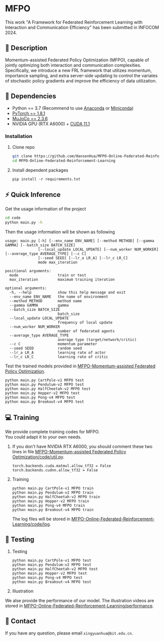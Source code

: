 # MFPO
This work "A Framework for Federated Reinforcement Learning with Interaction and Communication Efficiency" has been submitted in INFOCOM 2024.
## :page_facing_up: Description
Momentum-assisted Federated Policy Optimization (MFPO), capable of jointly optimizing both interaction and communication complexities. Specifically, we introduce a new FRL framework that utilizes momentum, importance sampling, and extra server-side updating to control the variates of stochastic policy gradients and improve the efficiency of data utilization.
## :wrench: Dependencies
- Python == 3.7 (Recommend to use [Anaconda](https://www.anaconda.com/download/#linux) or [Miniconda](https://docs.conda.io/en/latest/miniconda.html))
- [PyTorch == 1.8.1](https://pytorch.org/)
- [MuJoCo == 2.3.6](http://www.mujoco.org) 
- NVIDIA GPU (RTX A6000) + [CUDA 11.1](https://developer.nvidia.com/cuda-downloads)
### Installation
1. Clone repo
    ```bash
    git clone https://github.com/HansenHua/MFPO-Online-Federated-Reinforcement-Learning.git
    cd MFPO-Online-Federated-Reinforcement-Learning
    ```
2. Install dependent packages
    ```
    pip install -r requirements.txt
    ```
## :zap: Quick Inference

Get the usage information of the project
```bash
cd code
python main.py -h
```
Then the usage information will be shown as following
```
usage: main.py [-h] [--env_name ENV_NAME] [--method METHOD] [--gamma GAMMA] [--batch_size BATCH_SIZE]
               [--local_update LOCAL_UPDATE] [--num_worker NUM_WORKER] [--average_type AVERAGE_TYPE] [--c C]
               [--seed SEED] [--lr_a LR_A] [--lr_c LR_C]
               mode max_iteration

positional arguments:
  mode                  train or test
  max_iteration         maximum training iteration

optional arguments:
  -h, --help            show this help message and exit
  --env_name ENV_NAME   the name of environment
  --method METHOD       method name
  --gamma GAMMA         gamma
  --batch_size BATCH_SIZE
                        batch_size
  --local_update LOCAL_UPDATE
                        frequency of local update
  --num_worker NUM_WORKER
                        number of federated agents
  --average_type AVERAGE_TYPE
                        average type (target/network/critic)
  --c C                 momentum parameter
  --seed SEED           random seed
  --lr_a LR_A           learning rate of actor
  --lr_c LR_C           learning rate of critic
```
Test the trained models provided in [MFPO-Momentum-assisted Federated Policy Optimization](https://github.com/HansenHua/MFPO-Online-Federated-Reinforcement-Learning/tree/main/log).
```
python main.py CartPole-v1 MFPO test
python main.py Pendulum-v2 MFPO test
python main.py HalfCheetah-v2 MFPO test
python main.py Hopper-v2 MFPO test
python main.py Pong-v4 MFPO test
python main.py Breakout-v4 MFPO test
```
## :computer: Training

We provide complete training codes for MFPO.<br>
You could adapt it to your own needs.

1. If you don't have NVIDIA RTX A6000, you should comment these two lines in file
[MFPO-Momentum-assisted Federated Policy Optimization/code/util.py](https://github.com/HansenHua/MFPO-Online-Federated-Reinforcement-Learning/tree/main/code/util.py).
	```
	torch.backends.cuda.matmul.allow_tf32 = False
	torch.backends.cudnn.allow_tf32 = False
	```
2. Training
	```
    python main.py CartPole-v1 MFPO train
    python main.py Pendulum-v2 MFPO train
	python main.py HalfCheetah-v2 MFPO train
	python main.py Hopper-v2 MFPO train
    python main.py Pong-v4 MFPO train
    python main.py Breakout-v4 MFPO train
	```
	The log files will be stored in [MFPO-Online-Federated-Reinforcement-Learning/code/log](https://github.com/HansenHua/MFPO-Online-Federated-Reinforcement-Learning/tree/main/code/log).
## :checkered_flag: Testing
1. Testing
	```
	python main.py CartPole-v1 MFPO test
    python main.py Pendulum-v2 MFPO test
	python main.py HalfCheetah-v2 MFPO test
	python main.py Hopper-v2 MFPO test
    python main.py Pong-v4 MFPO test
    python main.py Breakout-v4 MFPO test
	```
2. Illustration

We alse provide the performance of our model. The illustration videos are stored in [MFPO-Online-Federated-Reinforcement-Learning/performance](https://github.com/HansenHua/MFPO-Online-Federated-Reinforcement-Learning/tree/main/performance).
## :e-mail: Contact

If you have any question, please email `xingyuanhua@bit.edu.cn`.
